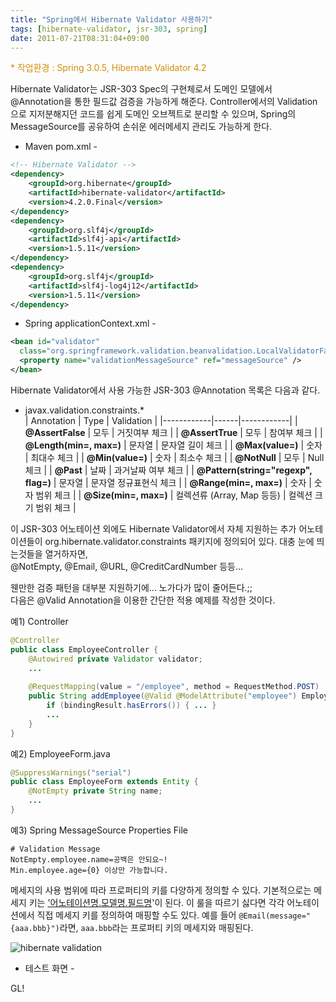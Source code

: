 ```yaml
---
title: "Spring에서 Hibernate Validator 사용하기"
tags: [hibernate-validator, jsr-303, spring]
date: 2011-07-21T08:31:04+09:00
---
```


<font color="#d18e0a">* 작업환경 : Spring 3.0.5, Hibernate Validator 4.2<br>
</font>  
  
Hibernate Validator는 JSR-303 Spec의 구현체로서 도메인 모델에서 @Annotation을 통한 필드값 검증을 가능하게 해준다. Controller에서의 Validation으로 지저분해지던 코드를 쉽게 도메인 오브젝트로 분리할 수 있으며, Spring의 MessageSource를 공유하여 손쉬운 에러메세지 관리도 가능하게 한다.  
  
- Maven pom.xml -
```xml
<!-- Hibernate Validator -->
<dependency>
    <groupId>org.hibernate</groupId>
    <artifactId>hibernate-validator</artifactId>
    <version>4.2.0.Final</version>
</dependency>
<dependency>
    <groupId>org.slf4j</groupId>
    <artifactId>slf4j-api</artifactId>
    <version>1.5.11</version>
</dependency>
<dependency>
    <groupId>org.slf4j</groupId>
    <artifactId>slf4j-log4j12</artifactId>
    <version>1.5.11</version>
</dependency>
```
  
- Spring applicationContext.xml -  
```xml
<bean id="validator"
  class="org.springframework.validation.beanvalidation.LocalValidatorFactoryBean">
  <property name="validationMessageSource" ref="messageSource" />
</bean>
```
  
Hibernate Validator에서 사용 가능한 JSR-303 @Annotation 목록은 다음과 같다.  
  
- javax.validation.constraints.\*  
| Annotation | Type | Validation |
|------------|------|------------|
| **@AssertFalse** | 모두 | 거짓여부 체크 |
| **@AssertTrue** | 모두 | 참여부 체크 |
| **@Length(min=, max=)** | 문자열 | 문자열 길이 체크 |
| **@Max(value=)** | 숫자 | 최대수 체크 |
| **@Min(value=)** | 숫자 | 최소수 체크 |
| **@NotNull** | 모두 | Null 체크 |
| **@Past** | 날짜 | 과거날짜 여부 체크 |
| **@Pattern(string="regexp", flag=)** | 문자열 | 문자열 정규표현식 체크 |
| **@Range(min=, max=)** | 숫자 | 숫자 범위 체크 |
| **@Size(min=, max=)** | 컬렉션류 (Array, Map 등등) | 컬렉션 크기 범위 체크 |

  
이 JSR-303 어노테이션 외에도 Hibernate Validator에서 자체 지원하는 추가 어노테이션들이 org.hibernate.validator.constraints 패키지에 정의되어 있다. 대충 눈에 띄는것들을 열거하자면,  
@NotEmpty, @Email, @URL, @CreditCardNumber 등등...  
  
웬만한 검증 패턴을 대부분 지원하기에... 노가다가 많이 줄어든다.;;  
다음은 @Valid Annotation을 이용한 간단한 적용 예제를 작성한 것이다.  
  
예1) Controller  
```java
@Controller
public class EmployeeController {
    @Autowired private Validator validator;
    ...
    
    @RequestMapping(value = "/employee", method = RequestMethod.POST)
    public String addEmployee(@Valid @ModelAttribute("employee") EmployeeForm employeeForm, BindingResult bindingResult) {
        if (bindingResult.hasErrors()) { ... }
        ...
    }
}
```
  
예2) EmployeeForm.java  
```java
@SuppressWarnings("serial")
public class EmployeeForm extends Entity {
    @NotEmpty private String name;
    ...
}
```
  
예3) Spring MessageSource Properties File  
```
# Validation Message  
NotEmpty.employee.name=공백은 안되요~!
Min.employee.age={0} 이상만 가능합니다.
```

메세지의 사용 범위에 따라 프로퍼티의 키를 다양하게 정의할 수 있다. 기본적으로는 메세지 키는 <u>'어노테이션명.모델명.필드명</u>'이 된다. 이 룰을 따르기 싫다면 각각 어노테이션에서 직접 메세지 키를 정의하여 매핑할 수도 있다. 예를 들어 `@Email(message="{aaa.bbb}")`라면, `aaa.bbb`라는 프로퍼티 키의 메세지와 매핑된다.  
  
![hibernate validation](/assets/iamge/2011-07-21-201107210824.jpg)

- 테스트 화면 -  

  
  
GL!  
  

